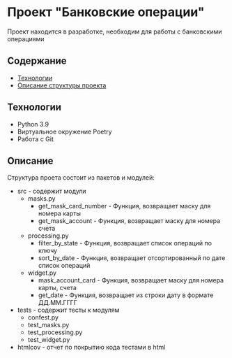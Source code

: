 # Проект "Банковские операции"
Проект находится в разработке, необходим для работы с банковскими операциями

## Содержание
- [Технологии](#технологии)
- [Описание структуры проекта](#описание)

## Технологии
- Python 3.9
- Виртуальное окружение Poetry
- Работа с Git


## Описание
Структура проета состоит из пакетов и модулей:
- src - содержит модули
    - masks.py
        - get_mask_card_number - Функция, возвращает маску для номера карты
        - get_mask_account     - Функция, возвращает маску для номера счета         
    - processing.py
        - filter_by_state      - Функция, возвращает список операций по ключу       
        - sort_by_date         - Функция, возвращает отсортированный по дате список операций             
    - widget.py
        - mask_account_card    - Функция, возвращает маску для номера карты, счета      
        - get_date             - Функция, возвращает из строки дату в формате ДД.ММ.ГГГГ          
- tests - содержит тесты к модулям
    - confest.py              
    - test_masks.py            
    - test_processing.py
    - test_widget.py
- htmlcov - отчет по покрытию кода тестами в html
